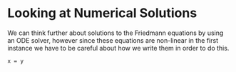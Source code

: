 # Looking at Numerical Solutions

We can think further about solutions to the Friedmann equations by using an ODE solver, however since these equations are non-linear in the first instance we have to be careful about how we write them in order to do this.

```{python}
x = y
```